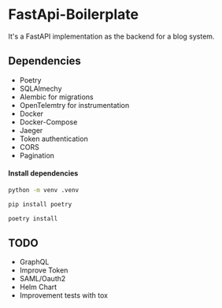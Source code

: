 # FastApi-Boilerplate

It's a FastAPI implementation as the backend for a blog system.

## Dependencies

- Poetry
- SQLAlmechy
- Alembic for migrations
- OpenTelemtry for instrumentation
- Docker
- Docker-Compose
- Jaeger
- Token authentication
- CORS
- Pagination

#### Install dependencies

```bash
python -m venv .venv

pip install poetry

poetry install
```

## TODO

- GraphQL
- Improve Token
- SAML/Oauth2
- Helm Chart
- Improvement tests with tox
